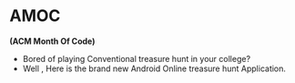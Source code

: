  # AMOC
 **(ACM Month Of Code)**
 
 * Bored of playing Conventional treasure hunt in your college?
 * Well , Here is the brand new Android Online treasure hunt Application.
 
 
